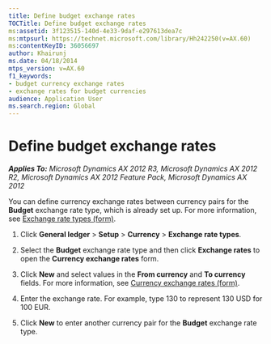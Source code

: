 ```yaml
---
title: Define budget exchange rates
TOCTitle: Define budget exchange rates
ms:assetid: 3f123515-140d-4e33-9daf-e297613dea7c
ms:mtpsurl: https://technet.microsoft.com/library/Hh242250(v=AX.60)
ms:contentKeyID: 36056697
author: Khairunj
ms.date: 04/18/2014
mtps_version: v=AX.60
f1_keywords:
- budget currency exchange rates
- exchange rates for budget currencies
audience: Application User
ms.search.region: Global
---
```


# Define budget exchange rates 


_**Applies To:** Microsoft Dynamics AX 2012 R3, Microsoft Dynamics AX 2012 R2, Microsoft Dynamics AX 2012 Feature Pack, Microsoft Dynamics AX 2012_

You can define currency exchange rates between currency pairs for the **Budget** exchange rate type, which is already set up. For more information, see [Exchange rate types (form)](https://technet.microsoft.com/library/hh242857\(v=ax.60\)).

1.  Click **General ledger** \> **Setup** \> **Currency** \> **Exchange rate types**.

2.  Select the **Budget** exchange rate type and then click **Exchange rates** to open the **Currency exchange rates** form.

3.  Click **New** and select values in the **From currency** and **To currency** fields. For more information, see [Currency exchange rates (form)](https://technet.microsoft.com/library/hh209477\(v=ax.60\)).

4.  Enter the exchange rate. For example, type 130 to represent 130 USD for 100 EUR.

5.  Click **New** to enter another currency pair for the **Budget** exchange rate type.

  


